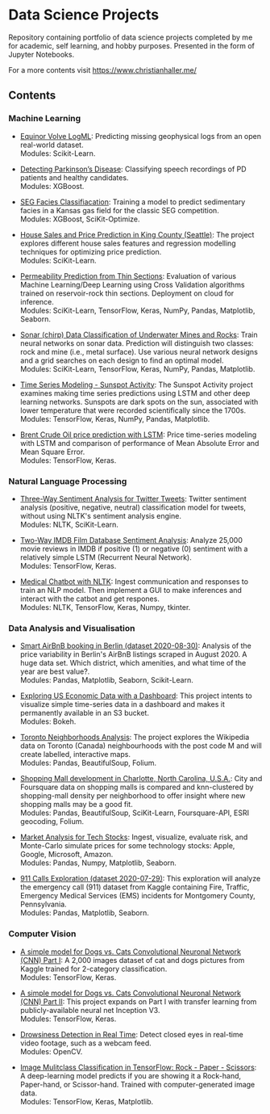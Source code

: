 # Data Science Projects

Repository containing portfolio of data science projects completed by me for academic, self learning, and hobby purposes. Presented in the form of Jupyter Notebooks.

For a more contents visit https://www.christianhaller.me/


## Contents

### Machine Learning

- [Equinor Volve LogML](https://github.com/ChristianHallerX/DataScienceProjects/tree/master/Equinor_Volve_LogML): Predicting missing geophysical logs from an open real-world dataset.<br/>Modules: Scikit-Learn.

- [Detecting Parkinson’s Disease](https://github.com/ChristianHallerX/DataScienceProjects/blob/master/Detecting_Parkinsons.ipynb): Classifying speech recordings of PD patients and healthy candidates.<br/>Modules: XGBoost.

- [SEG Facies Classifiacation](https://github.com/ChristianHallerX/DataScienceProjects/tree/master/SEG_Facies_Classification): Training a model to predict sedimentary facies in a Kansas gas field for the classic SEG competition.<br/>Modules: XGBoost, SciKit-Optimize.

- [House Sales and Price Prediction in King County (Seattle)](https://github.com/ChristianHallerX/DataScienceProjects/blob/master/House_Sales_and_Price_Prediction_King_County(Seattle).ipynb): The project explores different house sales features and regression modelling techniques for optimizing price prediction.<br/>Modules: SciKit-Learn.
	
- [Permeability Prediction from Thin Sections](https://github.com/ChristianHallerX/DataScienceProjects/blob/master/RockPermeabilityPrediction/Reservoir_Permeability_WatsonStudio.ipynb): Evaluation of various Machine Learning/Deep Learning using Cross Validation algorithms trained on reservoir-rock thin sections. Deployment on cloud for inference.<br/>Modules: SciKit-Learn, TensorFlow, Keras, NumPy, Pandas, Matplotlib, Seaborn.
	
- [Sonar (chirp) Data Classification of Underwater Mines and Rocks](https://github.com/ChristianHallerX/DataScienceProjects/blob/master/Sonar_classification_NN_GridSearch.ipynb): Train neural networks on sonar data. Prediction will distinguish two classes: rock and mine (i.e., metal surface). Use various neural network designs and a grid searches on each design to find an optimal model.<br/>Modules: SciKit-Learn, TensorFlow, Keras, NumPy, Pandas, Matplotlib.
	
- [Time Series Modeling - Sunspot Activity](https://github.com/ChristianHallerX/DataScienceProjects/blob/master/Sun_Spot_Activity_TimeSeries.ipynb): The Sunspot Activity project examines making time series predictions using LSTM and other deep learning networks. Sunspots are dark spots on the sun, associated with lower temperature that were recorded scientifically since the 1700s.<br/>Modules: TensorFlow, Keras, NumPy, Pandas, Matplotlib.
	
- [Brent Crude Oil price prediction with LSTM](https://github.com/ChristianHallerX/DataScienceProjects/blob/master/Brent_crude_prediction.ipynb): Price time-series modeling with LSTM and comparison of performance of Mean Absolute Error and Mean Square Error.<br/>Modules: TensorFlow, Keras.	



### Natural Language Processing

- [Three-Way Sentiment Analysis for Twitter Tweets](https://github.com/ChristianHallerX/DataScienceProjects/blob/master/Three-Way%20Sentiment%20Analysis%20for%20Tweets.ipynb): Twitter sentiment analysis (positive, negative, neutral) classification model for tweets, without using NLTK's sentiment analysis engine.<br/>Modules: NLTK, SciKit-Learn.
	
- [Two-Way IMDB Film Database Sentiment Analysis](https://github.com/ChristianHallerX/DataScienceProjects/blob/master/Three-Way%20Sentiment%20Analysis%20for%20Tweets.ipynb): Analyze 25,000 movie reviews in IMDB if positive (1) or negative (0) sentiment with a relatively simple LSTM (Recurrent Neural Network).<br/>Modules: TensorFlow, Keras.
	
- [Medical Chatbot with NLTK](https://github.com/ChristianHallerX/Analytics_Projects/blob/main/Medical_Chatbot_with_NLTK_main.ipynb): Ingest communication and responses to train an NLP model. Then implement a GUI to make inferences and interact with the catbot and get respones.<br/>Modules: NLTK, TensorFlow, Keras, Numpy, tkinter.
	


### Data Analysis and Visualisation

- [Smart AirBnB booking in Berlin (dataset 2020-08-30)](https://github.com/ChristianHallerX/Analytics_Projects/blob/main/AirBNB_Berlin.ipynb): Analysis of the price variability in Berlin's AirBnB listings scraped in August 2020. A huge data set. Which district, which amenities, and what time of the year are best value?.<br/>Modules: Pandas, Matplotlib, Seaborn, Scikit-Learn.

- [Exploring US Economic Data with a Dashboard](https://github.com/ChristianHallerX/Analytics_Projects/blob/main/Exploring_US_Economic_Data_with_Dashboard.ipynb): This project intents to visualize simple time-series data in a dashboard and makes it permanently available in an S3 bucket.<br/>Modules: Bokeh.
	
- [Toronto Neighborhoods Analysis](https://github.com/ChristianHallerX/Analytics_Projects/blob/main/Toronto_Neighborhoods_Analysis.ipynb): The project explores the Wikipedia data on Toronto (Canada) neighbourhoods with the post code M and will create labelled, interactive maps.<br/>Modules: Pandas, BeautifulSoup, Folium.
	
- [Shopping Mall development in Charlotte, North Carolina, U.S.A.](https://github.com/ChristianHallerX/Analytics_Projects/blob/main/ShoppingMallDevelopment/Charlotte_new_mall.ipynb): City and Foursquare data on shopping malls is compared and knn-clustered by shopping-mall density per neighborhood to offer insight where new shopping malls may be a good fit.<br/>Modules: Pandas, BeautifulSoup, SciKit-Learn, Foursquare-API, ESRI geocoding, Folium.
	
- [Market Analysis for Tech Stocks](https://github.com/ChristianHallerX/Analytics_Projects/blob/main/Stock_Market_Analysis.ipynb): Ingest, visualize, evaluate risk, and Monte-Carlo simulate prices for some technology stocks: Apple, Google, Microsoft, Amazon.<br/>Modules: Pandas, Numpy, Matplotlib, Seaborn.
	
- [911 Calls Exploration (dataset 2020-07-29)](https://github.com/ChristianHallerX/Analytics_Projects/blob/main/911_Calls.ipynb): This exploration will analyze the emergency call (911) dataset from Kaggle containing Fire, Traffic, Emergency Medical Services (EMS) incidents for Montgomery County, Pennsylvania.<br/>Modules: Pandas, Matplotlib, Seaborn.
	
	
	
### Computer Vision

- [A simple model for Dogs vs. Cats Convolutional Neuronal Network (CNN) Part I](https://github.com/ChristianHallerX/Analytics_Projects/blob/main/TF_CatsVsDogsI.ipynb): A 2,000 images dataset of cat and dogs pictures from Kaggle trained for 2-category classification.<br/>Modules: TensorFlow, Keras.
	
- [A simple model for Dogs vs. Cats Convolutional Neuronal Network (CNN) Part II](https://github.com/ChristianHallerX/Analytics_Projects/blob/main/TF_CatsVsDogsII.ipynb): This project expands on Part I with transfer learning from publicly-available neural net Inception V3.<br/>Modules: TensorFlow, Keras.
	
- [Drowsiness Detection in Real Time](https://github.com/ChristianHallerX/Analytics_Projects/blob/main/Drowsiness_detection_main.ipynb): Detect closed eyes in real-time video footage, such as a webcam feed.<br/>Modules: OpenCV.
	
- [Image Mulitclass Classification in TensorFlow: Rock - Paper - Scissors](https://github.com/ChristianHallerX/Analytics_Projects/blob/main/TensorFlow_rock_paper_scissors.ipynb): A deep-learning model predicts if you are showing it a Rock-hand, Paper-hand, or Scissor-hand. Trained with computer-generated image data.<br/>Modules: TensorFlow, Keras, Matplotlib.

